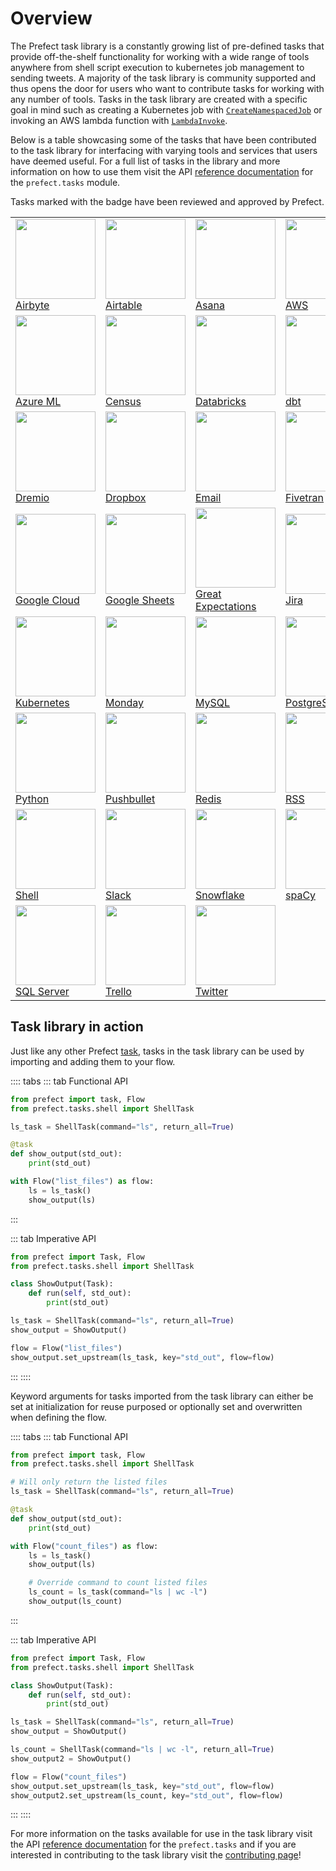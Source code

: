 # Overview

The Prefect task library is a constantly growing list of pre-defined tasks that provide off-the-shelf
functionality for working with a wide range of tools anywhere from shell script execution to kubernetes
job management to sending tweets. A majority of the task library is community supported and thus opens
the door for users who want to contribute tasks for working with any number of tools. Tasks in the task
library are created with a specific goal in mind such as creating a Kubernetes job with
[`CreateNamespacedJob`](/api/latest/tasks/kubernetes.html#createnamespacedjob) or invoking an AWS lambda
function with [`LambdaInvoke`](/api/latest/tasks/aws.html#lambdainvoke).

Below is a table showcasing some of the tasks that have been contributed to the task library for
interfacing with varying tools and services that users have deemed useful. For a full list of tasks in
the library and more information on how to use them visit the API [reference documentation](/api/latest)
for the `prefect.tasks` module.

Tasks marked with the <Badge text="Verified" type="success" vertical="middle"></Badge> badge have been reviewed and approved by Prefect.

<ClientOnly>
<table>
  <tr>
    <td><Badge text="Verified" type="success"></Badge><img src="/logos/airbyte.png" height="128" width="128" style="max-height: 128px; max-width: 128px;"> <a href="https://docs.prefect.io/api/latest/tasks/airbyte.html">Airbyte</a></td>
    <td><img src="/logos/airtable.png" height="128" width="128" style="max-height: 128px; max-width: 128px;"> <a href="https://docs.prefect.io/api/latest/tasks/airtable.html">Airtable</a></td>
    <td><img src="/logos/asana_logo.png" height="128" width="128" style="max-height: 128px; max-width: 128px;"> <a href="https://docs.prefect.io/api/latest/tasks/asana.html">Asana</a></td>
    <td><img src="/logos/aws.png" height="128" width="128" style="max-height: 128px; max-width: 128px;"> <a href="https://docs.prefect.io/api/latest/tasks/aws.html">AWS</a></td>
    <td><img src="/logos/azure.png" height="128" width="128" style="max-height: 128px; max-width: 128px;"> <a href="https://docs.prefect.io/api/latest/tasks/azure.html">Azure</a></td>
  </tr>
  <tr>
    <td><img src="/logos/azure_ml.png" height="128" width="128" style="max-height: 128px; max-width: 128px;"> <a href="https://docs.prefect.io/api/latest/tasks/azureml.html">Azure ML</a></td>
    <td><img src="/logos/census.png" height="128" width="128" style="max-height: 128px; max-width: 128px;"> <a href="https://docs.prefect.io/api/latest/tasks/census.html">Census</a></td>
    <td><img src="/logos/databricks.png" height="128" width="128" style="max-height: 128px; max-width: 128px;"> <a href="https://docs.prefect.io/api/latest/tasks/databricks.html">Databricks</a></td>
    <td><Badge text="Verified" type="success"></Badge><img src="/logos/dbt.png" height="128" width="128" style="max-height: 128px; max-width: 128px;"> <a href="https://docs.prefect.io/api/latest/tasks/dbt.html">dbt</a></td>
    <td><img src="/logos/docker.png" height="128" width="128" style="max-height: 128px; max-width: 128px;"> <a href="https://docs.prefect.io/api/latest/tasks/docker.html">Docker</a></td>
  </tr>
  <tr>
    <td><img src="/logos/dremio.png" height="128" width="128" style="max-height: 128px; max-width: 128px;"> <a href="https://docs.prefect.io/api/latest/tasks/dremio.html">Dremio</a></td>
    <td><img src="/logos/dropbox.png" height="128" width="128" style="max-height: 128px; max-width: 128px;"> <a href="https://docs.prefect.io/api/latest/tasks/dropbox.html">Dropbox</a></td>
    <td><img src="/logos/email.png" height="128" width="128" style="max-height: 128px; max-width: 128px;"> <a href="https://docs.prefect.io/api/latest/tasks/notifications.html#emailtask">Email</a></td>
    <td><Badge text="Verified" type="success"></Badge><img src="/logos/fivetran.png" height="128" width="128" style="max-height: 128px; max-width: 128px;"> <a href="https://docs.prefect.io/api/latest/tasks/fivetran.html">Fivetran</a></td>
    <td><img src="/logos/github.png" height="128" width="128" style="max-height: 128px; max-width: 128px;"> <a href="https://docs.prefect.io/api/latest/tasks/github.html">GitHub</a></td>
  </tr>
  <tr>
    <td><img src="/logos/google_cloud.png" height="128" width="128" style="max-height: 128px; max-width: 128px;"> <a href="https://docs.prefect.io/api/latest/tasks/gcp.html">Google Cloud</a></td>
    <td><img src="/logos/sheets.png" height="128" width="128" style="max-height: 128px; max-width: 128px;"> <a href="https://docs.prefect.io/api/latest/tasks/gsheets.html">Google Sheets</a></td>
    <td><Badge text="Verified" type="success"></Badge><img src="/logos/ge.png" height="128" width="128" style="max-height: 128px; max-width: 128px;"> <a href="https://docs.prefect.io/api/latest/tasks/great_expectations.html">Great Expectations</a></td>
    <td><img src="/logos/jira.png" height="128" width="128" style="max-height: 128px; max-width: 128px;"> <a href="https://docs.prefect.io/api/latest/tasks/jira.html">Jira</a></td>
    <td><img src="/logos/jupyter.png" height="128" width="128" style="max-height: 128px; max-width: 128px;"> <a href="https://docs.prefect.io/api/latest/tasks/jupyter.html">Jupyter</a></td>
  </tr>
  <tr>
    <td><img src="/logos/kubernetes.png" height="128" width="128" style="max-height: 128px; max-width: 128px;"> <a href="https://docs.prefect.io/api/latest/tasks/kubernetes.html">Kubernetes</a></td>
    <td><img src="/logos/monday.png" height="128" width="128" style="max-height: 128px; max-width: 128px;"> <a href="https://docs.prefect.io/api/latest/tasks/monday.html">Monday</a></td>
    <td><img src="/logos/mysql.png" height="128" width="128" style="max-height: 128px; max-width: 128px;"> <a href="https://docs.prefect.io/api/latest/tasks/mysql.html">MySQL</a></td>
    <td><img src="/logos/postgres.png" height="128" width="128" style="max-height: 128px; max-width: 128px;"> <a href="https://docs.prefect.io/api/latest/tasks/postgres.html">PostgreSQL</a></td>
    <td><img src="/logos/prometheus.png" height="128" width="128" style="max-height: 128px; max-width: 128px;"> <a href="https://docs.prefect.io/api/latest/tasks/prometheus.html">Prometheus</a></td>
  </tr>
  <tr>
    <td><img src="/logos/python.png" height="128" width="128" style="max-height: 128px; max-width: 128px;"> <a href="https://docs.prefect.io/api/latest/tasks/function.html">Python</a></td>
    <td><img src="/logos/pushbullet.png" height="128" width="128" style="max-height: 128px; max-width: 128px;"> <a href="https://docs.prefect.io/api/latest/tasks/notifications.html#pushbullettask">Pushbullet</a></td>
    <td><img src="/logos/redis.png" height="128" width="128" style="max-height: 128px; max-width: 128px;"> <a href="https://docs.prefect.io/api/latest/tasks/redis.html">Redis</a></td>
    <td><img src="/logos/rlogo.png" height="128" width="128" style="max-height: 128px; max-width: 128px;"> <a href="https://docs.prefect.io/api/latest/tasks/rss.html">RSS</a></td>
    <td><img src="/logos/sendgrid.png" height="128" width="128" style="max-height: 128px; max-width: 128px;"> <a href="https://docs.prefect.io/api/latest/tasks/sendgrid.html">SendGrid</a></td>
  </tr>
  <tr>
    <td><img src="/logos/shell.png" height="128" width="128" style="max-height: 128px; max-width: 128px;"> <a href="https://docs.prefect.io/api/latest/tasks/shell.html">Shell</a></td>
    <td><img src="/logos/slack.png" height="128" width="128" style="max-height: 128px; max-width: 128px;"> <a href="https://docs.prefect.io/api/latest/tasks/notifications.html#slacktask">Slack</a></td>
    <td><img src="/logos/snowflake.png" height="128" width="128" style="max-height: 128px; max-width: 128px;"> <a href="https://docs.prefect.io/api/latest/tasks/snowflake.html">Snowflake</a></td>
    <td><img src="/logos/spacy.png" height="128" width="128" style="max-height: 128px; max-width: 128px;"> <a href="https://docs.prefect.io/api/latest/tasks/spacy.html">spaCy</a></td>
    <td><img src="/logos/sqlite.png" height="128" width="128" style="max-height: 128px; max-width: 128px;"> <a href="https://docs.prefect.io/api/latest/tasks/sqlite.html">SQLite</a></td>
  </tr>
  <tr>
    <td><img src="/logos/sqlserverlogo.png" height="128" width="128" style="max-height: 128px; max-width: 128px;"> <a href="https://docs.prefect.io/api/latest/tasks/sql_server.html">SQL Server</a></td>
    <td><img src="/logos/trello.png" height="128" width="128" style="max-height: 128px; max-width: 128px;"> <a href="https://docs.prefect.io/api/latest/tasks/trello.html">Trello</a></td>
    <td><img src="/logos/tlogo.png" height="128" width="128" style="max-height: 128px; max-width: 128px;"> <a href="https://docs.prefect.io/api/latest/tasks/twitter.html">Twitter</a></td>
    <td></td>
    <td></td>
  </tr>
</table>
</ClientOnly>

## Task library in action

Just like any other Prefect [task](/core/concepts/tasks.html), tasks in the task library can be
used by importing and adding them to your flow.

:::: tabs
::: tab Functional API

```python
from prefect import task, Flow
from prefect.tasks.shell import ShellTask

ls_task = ShellTask(command="ls", return_all=True)

@task
def show_output(std_out):
    print(std_out)

with Flow("list_files") as flow:
    ls = ls_task()
    show_output(ls)
```

:::

::: tab Imperative API

```python
from prefect import Task, Flow
from prefect.tasks.shell import ShellTask

class ShowOutput(Task):
    def run(self, std_out):
        print(std_out)

ls_task = ShellTask(command="ls", return_all=True)
show_output = ShowOutput()

flow = Flow("list_files")
show_output.set_upstream(ls_task, key="std_out", flow=flow)
```

:::
::::

Keyword arguments for tasks imported from the task library can either be set at initialization for reuse
purposed or optionally set and overwritten when defining the flow.

:::: tabs
::: tab Functional API

```python
from prefect import task, Flow
from prefect.tasks.shell import ShellTask

# Will only return the listed files
ls_task = ShellTask(command="ls", return_all=True)

@task
def show_output(std_out):
    print(std_out)

with Flow("count_files") as flow:
    ls = ls_task()
    show_output(ls)

    # Override command to count listed files
    ls_count = ls_task(command="ls | wc -l")
    show_output(ls_count)
```

:::

::: tab Imperative API

```python
from prefect import Task, Flow
from prefect.tasks.shell import ShellTask

class ShowOutput(Task):
    def run(self, std_out):
        print(std_out)

ls_task = ShellTask(command="ls", return_all=True)
show_output = ShowOutput()

ls_count = ShellTask(command="ls | wc -l", return_all=True)
show_output2 = ShowOutput()

flow = Flow("count_files")
show_output.set_upstream(ls_task, key="std_out", flow=flow)
show_output2.set_upstream(ls_count, key="std_out", flow=flow)
```

:::
::::

For more information on the tasks available for use in the task library visit the API
[reference documentation](/api/latest) for the `prefect.tasks` and if you are interested in contributing to the task library visit the [contributing page](/core/task_library/contributing.html)!
